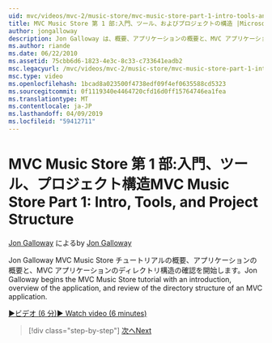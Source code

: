 ```yaml
---
uid: mvc/videos/mvc-2/music-store/mvc-music-store-part-1-intro-tools-and-project-structure
title: MVC Music Store 第 1 部:入門、ツール、およびプロジェクトの構造 |Microsoft Docs
author: jongalloway
description: Jon Galloway は、概要、アプリケーションの概要と、MVC アプリケーションのディレクトリ構造の確認と MVC Music Store チュートリアルを開始します.
ms.author: riande
ms.date: 06/22/2010
ms.assetid: 75cbb6d6-1823-4e3c-8c33-c733641eadb2
msc.legacyurl: /mvc/videos/mvc-2/music-store/mvc-music-store-part-1-intro-tools-and-project-structure
msc.type: video
ms.openlocfilehash: 1bcad8a023500f4738edf09f4ef0635588cd5323
ms.sourcegitcommit: 0f1119340e4464720cfd16d0ff15764746ea1fea
ms.translationtype: MT
ms.contentlocale: ja-JP
ms.lasthandoff: 04/09/2019
ms.locfileid: "59412711"
---
```

# <a name="mvc-music-store-part-1-intro-tools-and-project-structure"></a><span data-ttu-id="97549-103">MVC Music Store 第 1 部:入門、ツール、プロジェクト構造</span><span class="sxs-lookup"><span data-stu-id="97549-103">MVC Music Store Part 1: Intro, Tools, and Project Structure</span></span>

<span data-ttu-id="97549-104">[Jon Galloway](https://github.com/jongalloway) による</span><span class="sxs-lookup"><span data-stu-id="97549-104">by [Jon Galloway](https://github.com/jongalloway)</span></span>

<span data-ttu-id="97549-105">Jon Galloway MVC Music Store チュートリアルの概要、アプリケーションの概要と、MVC アプリケーションのディレクトリ構造の確認を開始します。</span><span class="sxs-lookup"><span data-stu-id="97549-105">Jon Galloway begins the MVC Music Store tutorial with an introduction, overview of the application, and review of the directory structure of an MVC application.</span></span>

[<span data-ttu-id="97549-106">&#9654;ビデオ (6 分)</span><span class="sxs-lookup"><span data-stu-id="97549-106">&#9654; Watch video (6 minutes)</span></span>](https://channel9.msdn.com/Blogs/ASP-NET-Site-Videos/mvc-music-store-part-1-intro-tools-and-project-structure)

> [!div class="step-by-step"]
> [<span data-ttu-id="97549-107">次へ</span><span class="sxs-lookup"><span data-stu-id="97549-107">Next</span></span>](mvc-music-store-part-2-controllers.md)
